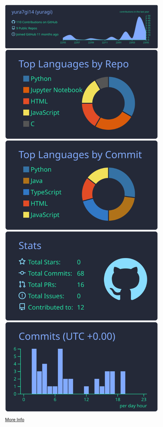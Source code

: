 
[![](https://raw.githubusercontent.com/yura7gi14/yura7gi14/master/profile-summary-card-output/blueberry/0-profile-details.svg)](https://github.com/vn7n24fzkq/github-profile-summary-cards)
[![](https://raw.githubusercontent.com/yura7gi14/yura7gi14/master/profile-summary-card-output/blueberry/1-repos-per-language.svg)](https://github.com/vn7n24fzkq/github-profile-summary-cards) [![](https://raw.githubusercontent.com/yura7gi14/yura7gi14/master/profile-summary-card-output/blueberry/2-most-commit-language.svg)](https://github.com/vn7n24fzkq/github-profile-summary-cards)
[![](https://raw.githubusercontent.com/yura7gi14/yura7gi14/master/profile-summary-card-output/blueberry/3-stats.svg)](https://github.com/vn7n24fzkq/github-profile-summary-cards) [![](https://raw.githubusercontent.com/yura7gi14/yura7gi14/master/profile-summary-card-output/blueberry/4-productive-time.svg)](https://github.com/vn7n24fzkq/github-profile-summary-cards)


[More Info](https://github.com/vn7n24fzkq/github-profile-summary-cards)
